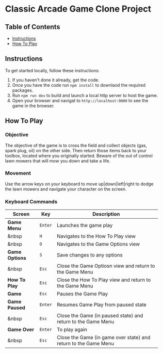 # Classic Arcade Game Clone Project

## Table of Contents

- [Instructions](#instructions)
- [How To Play](#how-to-play)

## Instructions

To get started locally, follow these instructions:

1. If you haven't done it already, get the code.
1. Once you have the code run `npm install` to downlaod the required packages.
1. Run `npm run dev` to build and launch a local http server to host the game.
1. Open your browser and navigat to `http://localhost:9000` to see the game in the browser.

## How To Play
### Objective
The objective of the game is to cross the field and collect objects (gas, spark plug, oil) on the other side. Then return those items back to your toolbox, located where you originally started. Beware of the out of control lawn mowers that will mow you down and take a life.

### Movement
Use the arrow keys on your keyboard to move up|down|left|right to dodge the lawn mowers and navigate your character on the screen.

### Keyboard Commands

| Screen | Key | Description
|---|---|---|
**Game Menu** | ```Enter``` | Launches the game play
 &nbsp | ```H```  | Navigates to the How To Play view
 &nbsp | ```O```  | Navigates to the Game Options view
**Game Options** | ```S``` | Save changes to any options
 &nbsp | ```Esc```  | Close the Game Optiosn view and return to the Game Menu
**How To Play** | ```Esc```  | Close the How To Play view and return to the Game Menu
**Game** | ```Esc```| Pauses the Game Play
**Game Paused** | ```Enter```| Resumes Game Play from paused state
 &nbsp | ```Esc```  | Close the Game (in paused state) and return to the Game Menu
**Game Over** | ```Enter```| To play again
 &nbsp | ```Esc```  | Close the Game (in game over state) and return to the Game Menu
